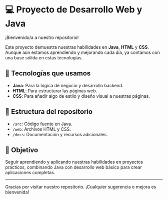 # 💻 Proyecto de Desarrollo Web y Java

¡Bienvenido/a a nuestro repositorio!

Este proyecto demuestra nuestras habilidades en **Java**, **HTML** y **CSS**. Aunque aún estamos aprendiendo y mejorando cada día, ya contamos con una base sólida en estas tecnologías.

## 🧠 Tecnologías que usamos

- **Java**: Para la lógica de negocio y desarrollo backend.
- **HTML**: Para estructurar las páginas web.
- **CSS**: Para añadir algo de estilo y diseño visual a nuestras páginas.

## 📂 Estructura del repositorio

- `/src`: Código fuente en Java.
- `/web`: Archivos HTML y CSS.
- `/docs`: Documentación y recursos adicionales.

## 🚀 Objetivo

Seguir aprendiendo y aplicando nuestras habilidades en proyectos prácticos, combinando Java con desarrollo web básico para crear aplicaciones completas.

---

Gracias por visitar nuestro repositorio. ¡Cualquier sugerencia o mejora es bienvenida!


